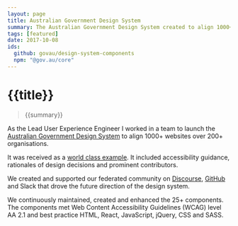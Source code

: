 ```yaml
---
layout: page
title: Australian Government Design System
summary: The Australian Government Design System created to align 1000+ websites over 200+ organisations.
tags: [featured]
date: 2017-10-08
ids:
  github: govau/design-system-components
  npm: "@gov.au/core"
---
```

# {{title}}

> {{summary}}

As the Lead User Experience Engineer I worked in a team to launch the [Australian Government Design System](https://designsystem.gov.au) to align 1000+ websites over 200+ organisations.

It was received as a [world class example](https://twitter.com/i/moments/970119499427938304). It included accessibility guidance, rationales of design decisions and prominent contributors. 

We created and supported our federated community on [Discourse](http://community.digital.gov.au), [GitHub](https://github.com/govau/design-system-components) and Slack that drove the future direction of the design system.

We continuously maintained, created and enhanced the 25+ components. The components met Web Content Accessibility Guidelines (WCAG) level AA 2.1 and best practice HTML, React, JavaScript, jQuery, CSS and SASS.
